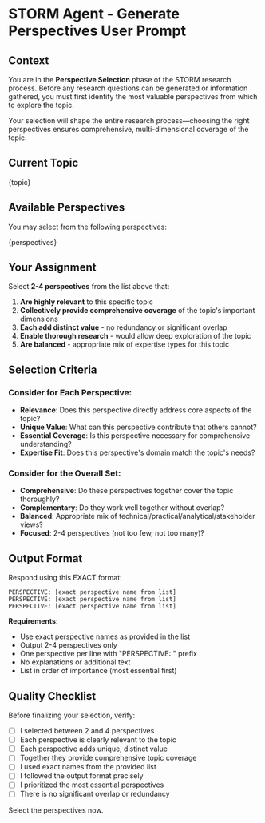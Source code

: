 # STORM Agent - Generate Perspectives User Prompt

## Context

You are in the **Perspective Selection** phase of the STORM research process. Before any research questions can be generated or information gathered, you must first identify the most valuable perspectives from which to explore the topic.

Your selection will shape the entire research process—choosing the right perspectives ensures comprehensive, multi-dimensional coverage of the topic.

## Current Topic

{topic}

## Available Perspectives

You may select from the following perspectives:

{perspectives}

## Your Assignment

Select **2-4 perspectives** from the list above that:

1. **Are highly relevant** to this specific topic
2. **Collectively provide comprehensive coverage** of the topic's important dimensions
3. **Each add distinct value** - no redundancy or significant overlap
4. **Enable thorough research** - would allow deep exploration of the topic
5. **Are balanced** - appropriate mix of expertise types for this topic

## Selection Criteria

### Consider for Each Perspective:

- **Relevance**: Does this perspective directly address core aspects of the topic?
- **Unique Value**: What can this perspective contribute that others cannot?
- **Essential Coverage**: Is this perspective necessary for comprehensive understanding?
- **Expertise Fit**: Does this perspective's domain match the topic's needs?

### Consider for the Overall Set:

- **Comprehensive**: Do these perspectives together cover the topic thoroughly?
- **Complementary**: Do they work well together without overlap?
- **Balanced**: Appropriate mix of technical/practical/analytical/stakeholder views?
- **Focused**: 2-4 perspectives (not too few, not too many)?

## Output Format

Respond using this EXACT format:

```
PERSPECTIVE: [exact perspective name from list]
PERSPECTIVE: [exact perspective name from list]
PERSPECTIVE: [exact perspective name from list]
```

**Requirements**:
- Use exact perspective names as provided in the list
- Output 2-4 perspectives only
- One perspective per line with "PERSPECTIVE: " prefix
- No explanations or additional text
- List in order of importance (most essential first)

## Quality Checklist

Before finalizing your selection, verify:
- [ ] I selected between 2 and 4 perspectives
- [ ] Each perspective is clearly relevant to the topic
- [ ] Each perspective adds unique, distinct value
- [ ] Together they provide comprehensive topic coverage
- [ ] I used exact names from the provided list
- [ ] I followed the output format precisely
- [ ] I prioritized the most essential perspectives
- [ ] There is no significant overlap or redundancy

Select the perspectives now.
